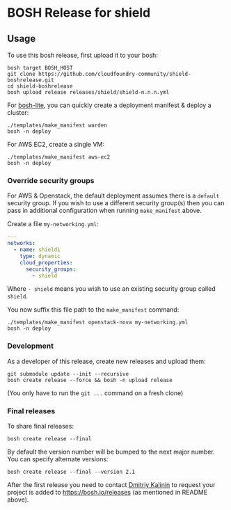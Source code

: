 # BOSH Release for shield

## Usage

To use this bosh release, first upload it to your bosh:

```
bosh target BOSH_HOST
git clone https://github.com/cloudfoundry-community/shield-boshrelease.git
cd shield-boshrelease
bosh upload release releases/shield/shield-n.n.n.yml
```

For [bosh-lite](https://github.com/cloudfoundry/bosh-lite), you can quickly create a deployment manifest & deploy a cluster:

```
./templates/make_manifest warden
bosh -n deploy
```

For AWS EC2, create a single VM:

```
./templates/make_manifest aws-ec2
bosh -n deploy
```

### Override security groups

For AWS & Openstack, the default deployment assumes there is a `default` security group. If you wish to use a different security group(s) then you can pass in additional configuration when running `make_manifest` above.

Create a file `my-networking.yml`:

``` yaml
---
networks:
  - name: shield1
    type: dynamic
    cloud_properties:
      security_groups:
        - shield
```

Where `- shield` means you wish to use an existing security group called `shield`.

You now suffix this file path to the `make_manifest` command:

```
./templates/make_manifest openstack-nova my-networking.yml
bosh -n deploy
```

### Development

As a developer of this release, create new releases and upload them:

```
git submodule update --init --recursive
bosh create release --force && bosh -n upload release
```

(You only have to run the `git ...` command on a fresh clone)

### Final releases

To share final releases:

```
bosh create release --final
```

By default the version number will be bumped to the next major number. You can specify alternate versions:


```
bosh create release --final --version 2.1
```

After the first release you need to contact [Dmitriy Kalinin](mailto://dkalinin@pivotal.io) to request your project is added to https://bosh.io/releases (as mentioned in README above).
